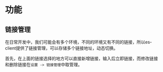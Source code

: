 # 功能

## 链接管理

在日常开发中，我们可能会有多个环境，不同的环境又有不同的链接，所以es-client提供了链接管理，可以存储多个链接地址，动态切换。

首先，在上面的链接选择的地方可以直接新增链接，输入后立即链接，而修改链接和删除链接在`设置 -> 链接管理`中取管理。
